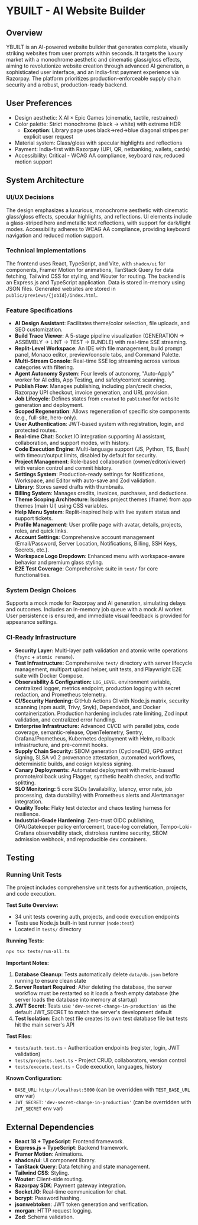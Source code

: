 # YBUILT - AI Website Builder

## Overview
YBUILT is an AI-powered website builder that generates complete, visually striking websites from user prompts within seconds. It targets the luxury market with a monochrome aesthetic and cinematic glass/gloss effects, aiming to revolutionize website creation through advanced AI generation, a sophisticated user interface, and an India-first payment experience via Razorpay. The platform prioritizes production-enforceable supply chain security and a robust, production-ready backend.

## User Preferences
- Design aesthetic: X.AI × Epic Games (cinematic, tactile, restrained)
- Color palette: Strict monochrome (black → white) with extreme HDR
  - **Exception**: Library page uses black→red→blue diagonal stripes per explicit user request
- Material system: Glass/gloss with specular highlights and reflections
- Payment: India-first with Razorpay (UPI, QR, netbanking, wallets, cards)
- Accessibility: Critical - WCAG AA compliance, keyboard nav, reduced motion support

## System Architecture

### UI/UX Decisions
The design emphasizes a luxurious, monochrome aesthetic with cinematic glass/gloss effects, specular highlights, and reflections. UI elements include a glass-striped hero and metallic text reflections, with support for dark/light modes. Accessibility adheres to WCAG AA compliance, providing keyboard navigation and reduced motion support.

### Technical Implementations
The frontend uses React, TypeScript, and Vite, with `shadcn/ui` for components, Framer Motion for animations, TanStack Query for data fetching, Tailwind CSS for styling, and Wouter for routing. The backend is an Express.js and TypeScript application. Data is stored in-memory using JSON files. Generated websites are stored in `public/previews/{jobId}/index.html`.

### Feature Specifications
- **AI Design Assistant**: Facilitates theme/color selection, file uploads, and SEO customization.
- **Build Trace Viewer**: A 5-stage pipeline visualization (GENERATION → ASSEMBLY → LINT → TEST → BUNDLE) with real-time SSE streaming.
- **Replit-Level Workspace**: An IDE with file management, build prompt panel, Monaco editor, preview/console tabs, and Command Palette.
- **Multi-Stream Console**: Real-time SSE log streaming across various categories with filtering.
- **Agent Autonomy System**: Four levels of autonomy, "Auto-Apply" worker for AI edits, App Testing, and safety/content scanning.
- **Publish Flow**: Manages publishing, including plan/credit checks, Razorpay UPI checkout, invoice generation, and URL provision.
- **Job Lifecycle**: Defines states from `created` to `published` for website generation and deployment.
- **Scoped Regeneration**: Allows regeneration of specific site components (e.g., full-site, hero-only).
- **User Authentication**: JWT-based system with registration, login, and protected routes.
- **Real-time Chat**: Socket.IO integration supporting AI assistant, collaboration, and support modes, with history.
- **Code Execution Engine**: Multi-language support (JS, Python, TS, Bash) with timeout/output limits, disabled by default for security.
- **Project Management**: Role-based collaboration (owner/editor/viewer) with version control and commit history.
- **Settings System**: Production-ready settings for Notifications, Workspace, and Editor with auto-save and Zod validation.
- **Library**: Stores saved drafts with thumbnails.
- **Billing System**: Manages credits, invoices, purchases, and deductions.
- **Theme Scoping Architecture**: Isolates project themes (iframe) from app themes (main UI) using CSS variables.
- **Help Menu System**: Replit-inspired help with live system status and support tickets.
- **Profile Management**: User profile page with avatar, details, projects, roles, and quick links.
- **Account Settings**: Comprehensive account management (Email/Password, Server Location, Notifications, Billing, SSH Keys, Secrets, etc.).
- **Workspace Logo Dropdown**: Enhanced menu with workspace-aware behavior and premium glass styling.
- **E2E Test Coverage**: Comprehensive suite in `test/` for core functionalities.

### System Design Choices
Supports a mock mode for Razorpay and AI generation, simulating delays and outcomes. Includes an in-memory job queue with a mock AI worker. User persistence is ensured, and immediate visual feedback is provided for appearance settings.

### CI-Ready Infrastructure
- **Security Layer:** Multi-layer path validation and atomic write operations (`fsync` + `atomic rename`).
- **Test Infrastructure:** Comprehensive `test/` directory with server lifecycle management, multipart upload helper, unit tests, and Playwright E2E suite with Docker Compose.
- **Observability & Configuration:** `LOG_LEVEL` environment variable, centralized logger, metrics endpoint, production logging with secret redaction, and Prometheus telemetry.
- **CI/Security Hardening:** GitHub Actions CI with Node.js matrix, security scanning (npm audit, Trivy, Snyk), Dependabot, and Docker containerization. Production hardening includes rate limiting, Zod input validation, and centralized error handling.
- **Enterprise Infrastructure:** Advanced CI/CD with parallel jobs, code coverage, semantic-release, OpenTelemetry, Sentry, Grafana/Prometheus, Kubernetes deployment with Helm, rollback infrastructure, and pre-commit hooks.
- **Supply Chain Security:** SBOM generation (CycloneDX), GPG artifact signing, SLSA v0.2 provenance attestation, automated workflows, deterministic builds, and cosign keyless signing.
- **Canary Deployments:** Automated deployment with metric-based promote/rollback using Flagger, synthetic health checks, and traffic splitting.
- **SLO Monitoring:** 5 core SLOs (availability, latency, error rate, job processing, data durability) with Prometheus alerts and Alertmanager integration.
- **Quality Tools:** Flaky test detector and chaos testing harness for resilience.
- **Industrial-Grade Hardening:** Zero-trust OIDC publishing, OPA/Gatekeeper policy enforcement, trace-log correlation, Tempo-Loki-Grafana observability stack, distroless runtime security, SBOM admission webhook, and reproducible dev containers.

## Testing

### Running Unit Tests
The project includes comprehensive unit tests for authentication, projects, and code execution.

**Test Suite Overview:**
- 34 unit tests covering auth, projects, and code execution endpoints
- Tests use Node.js built-in test runner (`node:test`)
- Located in `tests/` directory

**Running Tests:**
```bash
npx tsx tests/run-all.ts
```

**Important Notes:**
1. **Database Cleanup**: Tests automatically delete `data/db.json` before running to ensure clean state
2. **Server Restart Required**: After deleting the database, the server workflow must be restarted so it loads a fresh empty database (the server loads the database into memory at startup)
3. **JWT Secret**: Tests use `'dev-secret-change-in-production'` as the default JWT_SECRET to match the server's development default
4. **Test Isolation**: Each test file creates its own test database file but tests hit the main server's API

**Test Files:**
- `tests/auth.test.ts` - Authentication endpoints (register, login, JWT validation)
- `tests/projects.test.ts` - Project CRUD, collaborators, version control
- `tests/execute.test.ts` - Code execution, languages, history

**Known Configuration:**
- `BASE_URL`: `http://localhost:5000` (can be overridden with `TEST_BASE_URL` env var)
- `JWT_SECRET`: `'dev-secret-change-in-production'` (can be overridden with `JWT_SECRET` env var)

## External Dependencies
- **React 18 + TypeScript**: Frontend framework.
- **Express.js + TypeScript**: Backend framework.
- **Framer Motion**: Animations.
- **shadcn/ui**: UI component library.
- **TanStack Query**: Data fetching and state management.
- **Tailwind CSS**: Styling.
- **Wouter**: Client-side routing.
- **Razorpay SDK**: Payment gateway integration.
- **Socket.IO**: Real-time communication for chat.
- **bcrypt**: Password hashing.
- **jsonwebtoken**: JWT token generation and verification.
- **morgan**: HTTP request logging.
- **Zod**: Schema validation.